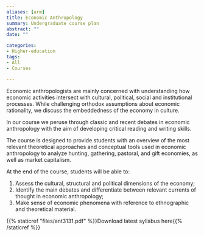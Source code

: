 ```yaml
---
aliases: [arm]
title: Economic Anthropology
summary: Undergraduate course plan
abstract: ""
date: ""

categories:
- Higher-education
tags:
- All
- Courses

---
```


Economic anthropologists are mainly concerned with understanding how economic activities intersect with cultural, political, social and institutional processes. While challenging orthodox assumptions about economic rationality, we discuss the embeddedness of the economy in culture. 

In our course we peruse through classic and recent debates in economic anthropology with the aim of developing critical reading and writing skills. 

The course is designed to provide students with an overview of the most relevant theoretical approaches and conceptual tools used in economic anthropology to analyze hunting, gathering, pastoral, and gift economies, as well as market capitalism.

At the end of the course, students will be able to:

1) Assess the cultural, structural and political dimensions of the economy;
2) Identify the main debates and differentiate between relevant currents of thought in economic anthropology;
3) Make sense of economic phenomena with reference to ethnographic and theoretical material. 


{{% staticref "files/ant3131.pdf" %}}Download latest syllabus here{{% /staticref %}}
